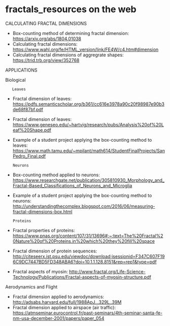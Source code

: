 # fractals_resources on the web

CALCULATING FRACTAL DIMENSIONS

* Box-counting method of determining fractal dimension:  https://arxiv.org/abs/1804.01038
* Calculating fractal dimensions: https://www.wahl.org/fe/HTML_version/link/FE4W/c4.htm#dimension
* Calculating fractal dimensions of aggregrate shapes:  https://trid.trb.org/view/352768

APPLICATIONS

Biological 
   
       Leaves

* Fractal dimension of leaves: https://pdfs.semanticscholar.org/b361/cc616e3978a90c20f98987e90b3de68f87bf.pdf
* Fractal dimension of leaves: https://www.geneseo.edu/~hartvig/research/pubs/Analysis%20of%20Leaf%20Shape.pdf
* Example of a student project applying the box-counting method to leaves: https://www.math.tamu.edu/~mpilant/math614/StudentFinalProjects/SanPedro_Final.pdf

      Neurons

* Box-counting method applied to neurons: https://www.researchgate.net/publication/305810930_Morphology_and_Fractal-Based_Classifications_of_Neurons_and_Microglia
* Example of a student project applying the box-counting method to neurons: http://understandingthecomplex.blogspot.com/2016/06/measuring-fractal-dimensions-box.html

      Proteins

* Fractal properties of proteins: https://www.pnas.org/content/107/31/13696#:~:text=The%20Fractal%20Nature%20of%20Proteins,in%20which%20they%20fill%20space
* Fractal dimension of protein sequences: http://citeseerx.ist.psu.edu/viewdoc/download;jsessionid=F347C607F196C9DC7447BD5FD348ABA6?doi=10.1.1.128.8151&rep=rep1&type=pdf
* Fractal aspects of myosin: http://www.fractal.org/Life-Science-Technology/Publications/Fractal-aspects-of-myosin-structure.pdf
 
 Aerodynamics and Flight

* Fractal dimension applied to aerodynamics: http://adsabs.harvard.edu/full/1988ApJ...329L..39M
* Fractal dimension applied to airspace (air traffic): https://atmseminar.eurocontrol.fr/past-seminars/4th-seminar-santa-fe-nm-usa-december-2001/papers/paper_054




